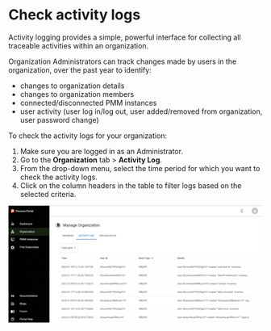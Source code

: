 # Check activity logs

Activity logging provides a simple, powerful interface for collecting all traceable activities within an organization.

Organization Administrators can track changes made by users in the organization, over the past year to identify:

- changes to organization details
- changes to organization members
- connected/disconnected PMM instances
- user activity (user log in/log out, user added/removed from organization, user password change)

To check the activity logs for your organization:

1. Make sure you are logged in as an Administrator.
2. Go to the **Organization** tab > **Activity Log**.
3. From the drop-down menu, select the time period for which you want to check the activity logs.
4. Click on the column headers in the table to filter logs based on the selected criteria.

![Activity Logging](images/activity_logging_jan.png)